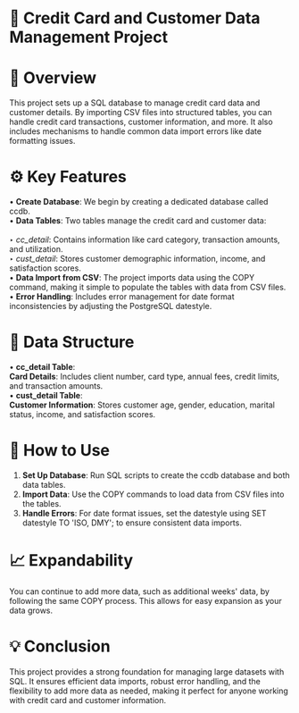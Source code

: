 # 🏦 Credit Card and Customer Data Management Project

# 📜 Overview

This project sets up a SQL database to manage credit card data and customer details. By importing CSV files into structured tables, you can handle credit card transactions, customer information, and more. It also includes mechanisms to handle common data import errors like date formatting issues.

# ⚙️ Key Features

• **Create Database**: We begin by creating a dedicated database called ccdb. </br>
• **Data Tables**: Two tables manage the credit card and customer data: </br>
   </br> ‣ *cc_detail*: Contains information like card category, transaction amounts, and utilization. </br>
    ‣ *cust_detail*: Stores customer demographic information, income, and satisfaction scores.</br>
• **Data Import from CSV**: The project imports data using the COPY command, making it simple to populate the tables with data from CSV files.</br>
• **Error Handling**: Includes error management for date format inconsistencies by adjusting the PostgreSQL datestyle.</br>

# 📂 Data Structure

• **cc_detail Table**:</br>
**Card Details**: Includes client number, card type, annual fees, credit limits, and transaction amounts.</br>
• **cust_detail Table**:</br> 
**Customer Information**: Stores customer age, gender, education, marital status, income, and satisfaction scores.</br>

# 🚀 How to Use

1. **Set Up Database**: Run SQL scripts to create the ccdb database and both data tables.</br>
2. **Import Data**: Use the COPY commands to load data from CSV files into the tables.</br>
3. **Handle Errors**: For date format issues, set the datestyle using SET datestyle TO 'ISO, DMY'; to ensure consistent data imports.</br>

# 📈 Expandability
You can continue to add more data, such as additional weeks' data, by following the same COPY process. This allows for easy expansion as your data grows.

# 💡 Conclusion
This project provides a strong foundation for managing large datasets with SQL. It ensures efficient data imports, robust error handling, and the flexibility to add more data as needed, making it perfect for anyone working with credit card and customer information.
